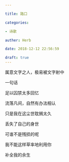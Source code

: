 ```yaml
---

title: 路口

categories:

- 诗歌

auther: Herb

date: 2018-12-12 22:56:59

draft: true
---
```


属意文字之人，极易被文字射中

一句话

足以囚禁太多回忆



流落凡间，自然有办法相认

只是我在这尘世耽搁太久

丢失了自己的身世



可谁不是残损的呢

我不能这样草率地利用你

补全我的余生

